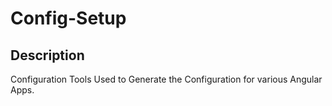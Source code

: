 # Config-Setup

## Description

Configuration Tools Used to Generate the Configuration for various Angular Apps.